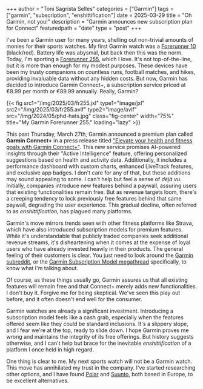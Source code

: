 +++
author = "Toni Sagrista Selles"
categories = ["Garmin"]
tags = ["garmin", "subscription", "enshittification"]
date = 2025-03-29
title = "Oh Garmin, not you!"
description = "Garmin announces new subscription plan for Connect"
featuredpath = "date"
type = "post"
+++


I've been a Garmin user for many years, shelling out non-trivial amounts of monies for their sports watches. My first Garmin watch was a [Forerunner 10](https://www.garmin.com/en-US/p/107143/pn/010-01039-00) (black/red). Battery life was abysmal, but back then this was the norm. Today, I'm sporting a [Forerunner 255](https://www.garmin.com/en-US/p/780139), which I love. It's not top-of-the-line, but it is more than enough for my modest purposes. These devices have been my trusty companions on countless runs, football matches, and hikes, providing invaluable data without any hidden costs. But now, Garmin has decided to introduce Garmin Connect+, a subscription service priced at €8.99 per month or €89.99 annually. Really, Garmin?​

{{< fig src1="/img/2025/03/fr255.jxl" type1="image/jxl" src2="/img/2025/03/fr255.avif" type2="image/avif" src="/img/2024/05/phd-hats.jpg" class="fig-center" width="75%" title="My Garmin Forerunner 255." loading="lazy" >}}

<!-- more -->

This past Thursday, March 27th, Garmin announced a premium plan called **Garmin Connect+** in a press release titled ["Elevate your health and fitness goals with Garmin Connect+"](https://www.garmin.com/en-US/newsroom/press-release/wearables-health/elevate-your-health-and-fitness-goals-with-garmin-connect/). This new service promises AI-powered insights through their "Active Intelligence" feature, offering personalized suggestions based on health and activity data. Additionally, it includes a performance dashboard with custom charts, enhanced LiveTrack features, and exclusive app badges. I don't care for any of that, but these additions may sound appealing to some. I can't help but feel a sense of *déjà vu*. Initially, companies introduce new features behind a paywall, assuring users that existing functionalities remain free. But as revenue targets loom, there's a creeping tendency to lock previously free features behind that same paywall, degrading the user experience. This gradual decline, often referred to as *enshittification*, has plagued many platforms.

Garmin's move mirrors trends seen with other fitness platforms like Strava, which have also introduced subscription models for premium features. While it's understandable that publicly traded companies seek additional revenue streams, it's disheartening when it comes at the expense of loyal users who have already invested heavily in their products. The general feeling of their customers is clear. You just need to look around the [Garmin subreddit](https://reddit.com/r/garmin), or the [Garmin Subscription Model megathread](https://www.reddit.com/r/Garmin/comments/1jl9mef/garmin_subscription_model_megathread/) specifically, to know what I'm talking about.

Of course, as these things usually go, Garmin assures us that all existing features will remain free and that Connect+ merely adds new functionalities. I don't buy it. Forgive me for being skeptical. We've seen this play out before, and it often doesn't end well for the consumer.​

Garmin watches are already a significant investment. Introducing a subscription model feels like a cash grab, especially when the features offered seem like they could be standard inclusions. It's a slippery slope, and I fear we're at the top, ready to slide down. I hope Garmin proves me wrong and maintains the integrity of its free offerings. But history suggests otherwise, and I can't help but brace for the inevitable *enshittification* of a platform I once held in high regard.

One thing is clear to me. My next sports watch will not be a Garmin watch. This move has annihilated my trust in the company. I've started researching other options, and I have found [Polar](https://polar.com) and [Suunto](https://suunto.com), both based in Europe, to be excellent alternatives.
